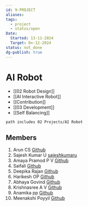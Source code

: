 ```yaml
---
id: 9-PROJECT
aliases: 
tags:
  - project
  - status/open
Date:
  Started: 13-11-2024
  Target: 0x-12-2024
status: not_done
dg-publish: true
---
```


# AI Robot

- [[02 Robot Design]]
- [[AI Interactive Robot]] 
- [[Contribution]]
- [[03 Development]]
- [[Self Balancing]]

```tasks
path includes 02 Projects/AI Robot
```

## Members

1. Arun CS [Github](https://github.com/aruncs31s)
2. Sajesh Kumar U [sajeshkumaru](https://github.com/sajeshkumaru)  
3. Amaya Pramod P V [Github](https://github.com/AmayaPramod)
4. Saifali [Github](https://github.com/Saifali1256)
5. Deepika Rajan [Github](https://github.com/DEEPIKARAJAN-E)
6. Harikesh OP [Github](https://github.com/harikeshop1989)
7. Abhaya Govind [Github](https://github.com/AbhayaGovind)
8. Krishnasree A V [Github](Krishnasree-A-V) 
9. Anamika pp [Github](https://github.com/isro19692004geck)
10. Meenakshi Poyyil [Github](https://github.com/MeenakshiPoyyil)
